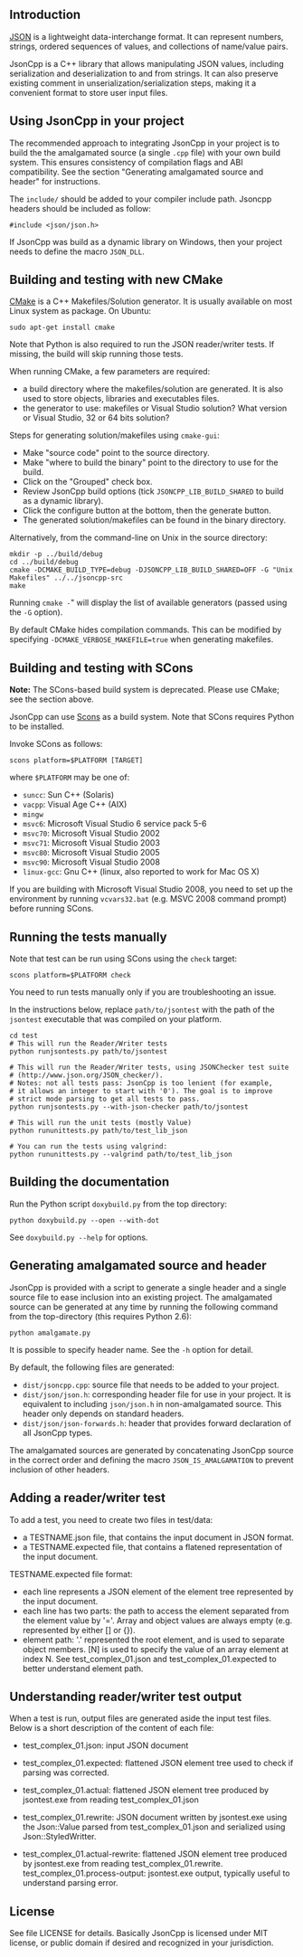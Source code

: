 Introduction
------------

[JSON][json-org] is a lightweight data-interchange format. It can represent
numbers, strings, ordered sequences of values, and collections of name/value
pairs.

[json-org]: http://json.org/

JsonCpp is a C++ library that allows manipulating JSON values, including
serialization and deserialization to and from strings. It can also preserve
existing comment in unserialization/serialization steps, making it a convenient
format to store user input files.


Using JsonCpp in your project
-----------------------------

The recommended approach to integrating JsonCpp in your project is to build the
the amalgamated source (a single `.cpp` file) with your own build system. This
ensures consistency of compilation flags and ABI compatibility. See the section
"Generating amalgamated source and header" for instructions.
  
The `include/` should be added to your compiler include path. Jsoncpp headers
should be included as follow:

    #include <json/json.h>

If JsonCpp was build as a dynamic library on Windows, then your project needs to
define the macro `JSON_DLL`.


Building and testing with new CMake
-----------------------------------

[CMake][] is a C++ Makefiles/Solution generator. It is usually available on most
Linux system as package. On Ubuntu:

    sudo apt-get install cmake

[CMake]: http://www.cmake.org

Note that Python is also required to run the JSON reader/writer tests. If
missing, the build will skip running those tests.

When running CMake, a few parameters are required:

* a build directory where the makefiles/solution are generated. It is also used
  to store objects, libraries and executables files.
* the generator to use: makefiles or Visual Studio solution? What version or
  Visual Studio, 32 or 64 bits solution? 

Steps for generating solution/makefiles using `cmake-gui`:

* Make "source code" point to the source directory.
* Make "where to build the binary" point to the directory to use for the build.
* Click on the "Grouped" check box.
* Review JsonCpp build options (tick `JSONCPP_LIB_BUILD_SHARED` to build as a
  dynamic library).
* Click the configure button at the bottom, then the generate button.
* The generated solution/makefiles can be found in the binary directory.

Alternatively, from the command-line on Unix in the source directory:

    mkdir -p ../build/debug
    cd ../build/debug
    cmake -DCMAKE_BUILD_TYPE=debug -DJSONCPP_LIB_BUILD_SHARED=OFF -G "Unix Makefiles" ../../jsoncpp-src
    make

Running `cmake -`" will display the list of available generators (passed using
the `-G` option).

By default CMake hides compilation commands. This can be modified by specifying
`-DCMAKE_VERBOSE_MAKEFILE=true` when generating makefiles.


Building and testing with SCons
-------------------------------

**Note:** The SCons-based build system is deprecated. Please use CMake; see the
section above.

JsonCpp can use [Scons][] as a build system. Note that SCons requires Python to
be installed.

[SCons]: http://www.scons.org/

Invoke SCons as follows:

    scons platform=$PLATFORM [TARGET]

where `$PLATFORM` may be one of:

* `suncc`: Sun C++ (Solaris)
* `vacpp`: Visual Age C++ (AIX)
* `mingw`
* `msvc6`: Microsoft Visual Studio 6 service pack 5-6
* `msvc70`: Microsoft Visual Studio 2002
* `msvc71`: Microsoft Visual Studio 2003
* `msvc80`: Microsoft Visual Studio 2005
* `msvc90`: Microsoft Visual Studio 2008
* `linux-gcc`: Gnu C++ (linux, also reported to work for Mac OS X)

If you are building with Microsoft Visual Studio 2008, you need to set up the
environment by running `vcvars32.bat` (e.g. MSVC 2008 command prompt) before
running SCons.


Running the tests manually
--------------------------

Note that test can be run using SCons using the `check` target:

    scons platform=$PLATFORM check

You need to run tests manually only if you are troubleshooting an issue.

In the instructions below, replace `path/to/jsontest` with the path of the
`jsontest` executable that was compiled on your platform.

    cd test
    # This will run the Reader/Writer tests
    python runjsontests.py path/to/jsontest
    
    # This will run the Reader/Writer tests, using JSONChecker test suite
    # (http://www.json.org/JSON_checker/).
    # Notes: not all tests pass: JsonCpp is too lenient (for example,
    # it allows an integer to start with '0'). The goal is to improve
    # strict mode parsing to get all tests to pass.
    python runjsontests.py --with-json-checker path/to/jsontest
    
    # This will run the unit tests (mostly Value)
    python rununittests.py path/to/test_lib_json
    
    # You can run the tests using valgrind:
    python rununittests.py --valgrind path/to/test_lib_json


Building the documentation
--------------------------

Run the Python script `doxybuild.py` from the top directory:

    python doxybuild.py --open --with-dot

See `doxybuild.py --help` for options.


Generating amalgamated source and header
----------------------------------------

JsonCpp is provided with a script to generate a single header and a single
source file to ease inclusion into an existing project. The amalgamated source
can be generated at any time by running the following command from the
top-directory (this requires Python 2.6):

    python amalgamate.py

It is possible to specify header name. See the `-h` option for detail.

By default, the following files are generated:
* `dist/jsoncpp.cpp`: source file that needs to be added to your project.
* `dist/json/json.h`: corresponding header file for use in your project. It is
  equivalent to including `json/json.h` in non-amalgamated source. This header
  only depends on standard headers.
* `dist/json/json-forwards.h`: header that provides forward declaration of all
  JsonCpp types.

The amalgamated sources are generated by concatenating JsonCpp source in the
correct order and defining the macro `JSON_IS_AMALGAMATION` to prevent inclusion
of other headers.

Adding a reader/writer test
---------------------------

To add a test, you need to create two files in test/data:
- a TESTNAME.json file, that contains the input document in JSON format.
- a TESTNAME.expected file, that contains a flatened representation of 
  the input document.
  
TESTNAME.expected file format:
- each line represents a JSON element of the element tree represented 
  by the input document.
- each line has two parts: the path to access the element separated from
  the element value by '='. Array and object values are always empty 
  (e.g. represented by either [] or {}).
- element path: '.' represented the root element, and is used to separate 
  object members. [N] is used to specify the value of an array element
  at index N.
See test_complex_01.json and test_complex_01.expected to better understand
element path.


Understanding reader/writer test output
---------------------------------------

When a test is run, output files are generated aside the input test files. 
Below is a short description of the content of each file:

- test_complex_01.json: input JSON document
- test_complex_01.expected: flattened JSON element tree used to check if 
    parsing was corrected.

- test_complex_01.actual: flattened JSON element tree produced by 
    jsontest.exe from reading test_complex_01.json
- test_complex_01.rewrite: JSON document written by jsontest.exe using the
    Json::Value parsed from test_complex_01.json and serialized using
    Json::StyledWritter.
- test_complex_01.actual-rewrite: flattened JSON element tree produced by 
    jsontest.exe from reading test_complex_01.rewrite.
test_complex_01.process-output: jsontest.exe output, typically useful to
    understand parsing error.

License
-------
  
See file LICENSE for details. Basically JsonCpp is licensed under 
MIT license, or public domain if desired and recognized in your jurisdiction.

